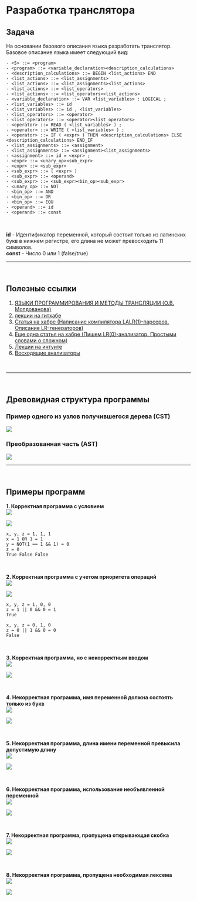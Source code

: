 # Разработка транслятора

## **Задача** 
На основании базового описания языка разработать транслятор. Базовое описание языка имеет следующий вид:

```EBNF
- <S> ::= <program>
- <program> ::= <variable_declaration><description_calculations>
- <description_calculations> ::= BEGIN <list_actions> END
- <list_actions> ::= <list_assignments>
- <list_actions> ::= <list_assignments><list_actions>
- <list_actions> ::= <list_operators>
- <list_actions> ::= <list_operators><list_actions>
- <variable_declaration> ::= VAR <list_variables> : LOGICAL ;
- <list_variables> ::= id
- <list_variables> ::= id , <list_variables>
- <list_operators> ::= <operator>
- <list_operators> ::= <operator><list_operators>
- <operator> ::= READ ( <list_variables> ) ;
- <operator> ::= WRITE ( <list_variables> ) ;
- <operator> ::= IF ( <expr> ) THEN <description_calculations> ELSE <description_calculations> END_IF
- <list_assignments> ::= <assignment>
- <list_assignments> ::= <assignment><list_assignments>
- <assignment> ::= id = <expr> ;
- <expr> ::= <unary_op><sub_expr>
- <expr> ::= <sub_expr>
- <sub_expr> ::= ( <expr> )
- <sub_expr> ::= <operand>
- <sub_expr> ::= <sub_expr><bin_op><sub_expr>
- <unary_op> ::= NOT
- <bin_op> ::= AND
- <bin_op> ::= OR
- <bin_op> ::= EQU
- <operand> ::= id
- <operand> ::= const
```

<br/>

**id** - Идентификатор переменной, который состоит только из латинских букв в нижнем регистре, его длина не может превосходить 11 символов.  
**const** - Число 0 или 1 (false/true)

---
<br/>

## Полезные ссылки
1. [ЯЗЫКИ ПРОГРАММИРОВАНИЯ И МЕТОДЫ ТРАНСЛЯЦИИ (О.В. Молдованова)](https://docs.yandex.ru/docs/view?tm=1665083277&tld=ru&lang=ru&name=LanguagesAndTranslationMethods.pdf&text=теория%20языков%20программирования%20и%20методы%20трансляции&url=https%3A%2F%2Fita.sibsutis.ru%2Fsites%2Fcsc.sibsutis.ru%2Ffiles%2Fcourses%2Ftrans%2FLanguagesAndTranslationMethods.pdf&lr=49&mime=pdf&l10n=ru&sign=4a7cca14f1e0bd6ee25ca35a1cb846e8&keyno=0&nosw=1&serpParams=tm%3D1665083277%26tld%3Dru%26lang%3Dru%26name%3DLanguagesAndTranslationMethods.pdf%26text%3D%25D1%2582%25D0%25B5%25D0%25BE%25D1%2580%25D0%25B8%25D1%258F%2B%25D1%258F%25D0%25B7%25D1%258B%25D0%25BA%25D0%25BE%25D0%25B2%2B%25D0%25BF%25D1%2580%25D0%25BE%25D0%25B3%25D1%2580%25D0%25B0%25D0%25BC%25D0%25BC%25D0%25B8%25D1%2580%25D0%25BE%25D0%25B2%25D0%25B0%25D0%25BD%25D0%25B8%25D1%258F%2B%25D0%25B8%2B%25D0%25BC%25D0%25B5%25D1%2582%25D0%25BE%25D0%25B4%25D1%258B%2B%25D1%2582%25D1%2580%25D0%25B0%25D0%25BD%25D1%2581%25D0%25BB%25D1%258F%25D1%2586%25D0%25B8%25D0%25B8%26url%3Dhttps%253A%2F%2Fita.sibsutis.ru%2Fsites%2Fcsc.sibsutis.ru%2Ffiles%2Fcourses%2Ftrans%2FLanguagesAndTranslationMethods.pdf%26lr%3D49%26mime%3Dpdf%26l10n%3Dru%26sign%3D4a7cca14f1e0bd6ee25ca35a1cb846e8%26keyno%3D0%26nosw%3D1)
2. [лекции на гитхабе](https://github.com/Ollisteka/lectures)
3. [Статья на хабре (Написание компилятора LALR(1)-парсеров. Описание LR-генераторов)](https://habr.com/ru/articles/140339/)
4. [Еще одна статья на хабре (Пишем LR(0)-анализатор. Простыми словами о сложном)](https://habr.com/ru/articles/116732/)
5. [Лекции на интуите](https://intuit.ru/studies/courses/1157/173/lecture/4697?page=7)
6. [Восходящие анализаторы](https://docs.yandex.ru/docs/view?tm=1667673599&tld=ru&lang=ru&name=bottom-up-parser.pdf&text=lr%20РАСПОЗНАВАТЕЛЬ&url=http%3A%2F%2Flab314.brsu.by%2Fkmp-lite%2Fkmp2%2FJOB%2FNLP-Tomita%2Fbottom-up-parser.pdf&lr=49&mime=pdf&l10n=ru&sign=4911689781f577379a5d7902277a27c9&keyno=0&nosw=1&serpParams=tm%3D1667673599%26tld%3Dru%26lang%3Dru%26name%3Dbottom-up-parser.pdf%26text%3Dlr%2B%25D0%25A0%25D0%2590%25D0%25A1%25D0%259F%25D0%259E%25D0%2597%25D0%259D%25D0%2590%25D0%2592%25D0%2590%25D0%25A2%25D0%2595%25D0%259B%25D0%25AC%26url%3Dhttp%253A%2F%2Flab314.brsu.by%2Fkmp-lite%2Fkmp2%2FJOB%2FNLP-Tomita%2Fbottom-up-parser.pdf%26lr%3D49%26mime%3Dpdf%26l10n%3Dru%26sign%3D4911689781f577379a5d7902277a27c9%26keyno%3D0%26nosw%3D1)

<br/>

---

<br/>

## Древовидная структура программы

### Пример одного из узлов получившегося дерева (CST)
![](./doc/PartCST.png)

### Преобразованная часть (AST)
![](./doc/PartAST.png)

---

<br/>

## Примеры программ

**1. Корректная программа с условием**  
![](./doc/GoodExample1.png)  

![](./doc/ResExample1.png)

```
x, y, z = 1, 1, 1  
x = 1 OR 1 = 1  
y = NOT(1 == 1 && 1) = 0  
z = 0  
True False False  
```

<br/>

**2. Корректная программа с учетом приоритета операций**  
![](./doc/GoodExample2.png)

![](./doc/ResExample2.png)

```
x, y, z = 1, 0, 0
z = 1 || 0 && 0 = 1
True
```
```
x, y, z = 0, 1, 0
z = 0 || 1 && 0 = 0
False
```

<br/>

**3. Корректная программа, но с некорректным вводом**  
![](./doc/GoodExample3.png)

![](./doc/ResGoodExample3.png)

<br/>

**4. Некорректная программа, имя переменной должна состоять только из букв**  
![](./doc/BadCharsExample1.png)

![](./doc/ResBadCharsExample1.png)

<br/>

**5. Некорректная программа, длина имени переменной превысила допустимую длину**  
![](./doc/BadMuchLengthExample.png)

![](./doc/ResBadMuchLengthExample.png)

<br/>

**6. Некорректная программа, использование необъявленной переменной**  
![](./doc/BadMissVariableExample.png)

![](./doc/ResBadMissVariableExample.png)

<br/>

**7. Некорректная программа, пропущена открывающая скобка**  
![](./doc/BadMissBracketExample.png)

![](./doc/ResBadMissBracketExample.png)

<br/>

**8. Некорректная программа, пропущена необходимая лексема**  
![](./doc/BadMissLexemExample.png)

![](./doc/ResBadMissLexemExample.png)